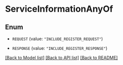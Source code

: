 # ServiceInformationAnyOf

## Enum


* `REQUEST` (value: `"INCLUDE_REGISTER_REQUEST"`)

* `RESPONSE` (value: `"INCLUDE_REGISTER_RESPONSE"`)


[[Back to Model list]](../README.md#documentation-for-models) [[Back to API list]](../README.md#documentation-for-api-endpoints) [[Back to README]](../README.md)


